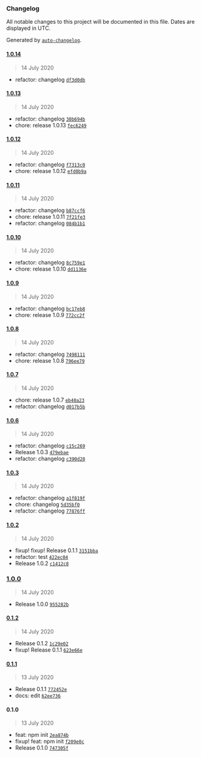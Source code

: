### Changelog

All notable changes to this project will be documented in this file. Dates are displayed in UTC.

Generated by [`auto-changelog`](https://github.com/CookPete/auto-changelog).

#### [1.0.14](https://github.com/cebreus/tbd-release-it/compare/1.0.13...1.0.14)

> 14 July 2020

- refactor: changelog [`df3d0db`](https://github.com/cebreus/tbd-release-it/commit/df3d0dbeca7a7eaf1527d4595edcd57c5eb32b96)

#### [1.0.13](https://github.com/cebreus/tbd-release-it/compare/1.0.12...1.0.13)

> 14 July 2020

- refactor: changelog [`30b694b`](https://github.com/cebreus/tbd-release-it/commit/30b694b4f2e15a00cb12c74a07472d325110905c)
- chore: release 1.0.13 [`fec6249`](https://github.com/cebreus/tbd-release-it/commit/fec6249739901f6a87796cdb1d266d6026af0b67)

#### [1.0.12](https://github.com/cebreus/tbd-release-it/compare/1.0.11...1.0.12)

> 14 July 2020

- refactor: changelog [`f7313c0`](https://github.com/cebreus/tbd-release-it/commit/f7313c05cdad377651bb48e0e26ee6a6b25ff936)
- chore: release 1.0.12 [`efd0b9a`](https://github.com/cebreus/tbd-release-it/commit/efd0b9a1309ad6c5977b4a8098c7e3b8d0f46bf8)

#### [1.0.11](https://github.com/cebreus/tbd-release-it/compare/1.0.10...1.0.11)

> 14 July 2020

- refactor: changelog [`b87ccf6`](https://github.com/cebreus/tbd-release-it/commit/b87ccf6306562180c45a324bc0dadd528a62b074)
- chore: release 1.0.11 [`7f21fe3`](https://github.com/cebreus/tbd-release-it/commit/7f21fe3147481a7105903a8912fd12c0d82ad21e)
- refactor: changelog [`084b1b1`](https://github.com/cebreus/tbd-release-it/commit/084b1b1772598877ec25c8ef66bcf3c012894344)

#### [1.0.10](https://github.com/cebreus/tbd-release-it/compare/1.0.9...1.0.10)

> 14 July 2020

- refactor: changelog [`8c759e1`](https://github.com/cebreus/tbd-release-it/commit/8c759e13a1d2bfa6162eb6beb8aab9c9a649e7a8)
- chore: release 1.0.10 [`dd1136e`](https://github.com/cebreus/tbd-release-it/commit/dd1136e22e159bc5e75c4eecb218f00f326bf3bc)

#### [1.0.9](https://github.com/cebreus/tbd-release-it/compare/1.0.8...1.0.9)

> 14 July 2020

- refactor: changelog [`bc17eb8`](https://github.com/cebreus/tbd-release-it/commit/bc17eb84a1ed3fcb3c1b759b40703c979c8dbd3b)
- chore: release 1.0.9 [`772cc2f`](https://github.com/cebreus/tbd-release-it/commit/772cc2f794f8e6de1ec61fba2e6c3cbfea742326)

#### [1.0.8](https://github.com/cebreus/tbd-release-it/compare/1.0.7...1.0.8)

> 14 July 2020

- refactor: changelog [`7498111`](https://github.com/cebreus/tbd-release-it/commit/7498111412f0e31cbf28fb63132d12b2a3954b59)
- chore: release 1.0.8 [`796ee79`](https://github.com/cebreus/tbd-release-it/commit/796ee79b0eaa1c80a44ee6a3f31e036753fac187)

#### [1.0.7](https://github.com/cebreus/tbd-release-it/compare/1.0.6...1.0.7)

> 14 July 2020

- chore: release 1.0.7 [`eb40a23`](https://github.com/cebreus/tbd-release-it/commit/eb40a23c1dbef47ae142ab1757667241ab2cbb6a)
- refactor: changelog [`d017b5b`](https://github.com/cebreus/tbd-release-it/commit/d017b5bd107259a05874ba65d4a93ab099f018b8)

#### [1.0.6](https://github.com/cebreus/tbd-release-it/compare/1.0.3...1.0.6)

> 14 July 2020

- refactor: changelog [`c15c269`](https://github.com/cebreus/tbd-release-it/commit/c15c269be0485047d7dd664c4d7969a741bf034c)
- Release 1.0.3 [`479ebae`](https://github.com/cebreus/tbd-release-it/commit/479ebae52f0d15c9e31c3c090e7f00d06027dda1)
- refactor: changelog [`c390d28`](https://github.com/cebreus/tbd-release-it/commit/c390d28cab941a9ae9617180eb231a1b80b20614)

#### [1.0.3](https://github.com/cebreus/tbd-release-it/compare/1.0.2...1.0.3)

> 14 July 2020

- refactor: changelog [`a1f819f`](https://github.com/cebreus/tbd-release-it/commit/a1f819f3959748c84a363a1a910e76a17e3153b8)
- chore: changelog [`5d35bf0`](https://github.com/cebreus/tbd-release-it/commit/5d35bf0a0191a879e32dbe94690ebb8afd814ad2)
- refactor: changelog [`77876ff`](https://github.com/cebreus/tbd-release-it/commit/77876ff52fe7057286d09042e926e559dd4b06ff)

#### [1.0.2](https://github.com/cebreus/tbd-release-it/compare/1.0.0...1.0.2)

> 14 July 2020

- fixup! fixup! Release 0.1.1 [`3151bba`](https://github.com/cebreus/tbd-release-it/commit/3151bba0d965d3b3c5ecabbbffb8e68960857379)
- refactor: test [`422ec04`](https://github.com/cebreus/tbd-release-it/commit/422ec04feb03038992061da90a51017533456c4e)
- Release 1.0.2 [`c1412c8`](https://github.com/cebreus/tbd-release-it/commit/c1412c8eb9dc3c6cdd28dde2bcb5e9a60d16dc2e)

### [1.0.0](https://github.com/cebreus/tbd-release-it/compare/0.1.2...1.0.0)

> 14 July 2020

- Release 1.0.0 [`955282b`](https://github.com/cebreus/tbd-release-it/commit/955282bedd7dee2629d75406b82e3c0ad2587e3d)

#### [0.1.2](https://github.com/cebreus/tbd-release-it/compare/0.1.1...0.1.2)

> 14 July 2020

- Release 0.1.2 [`1c29e02`](https://github.com/cebreus/tbd-release-it/commit/1c29e02e622d6bcbd2dd8e4acc0bdbef59d82028)
- fixup! Release 0.1.1 [`623e66e`](https://github.com/cebreus/tbd-release-it/commit/623e66e7edb37f67d67d63d8271d5e15fbbc3251)

#### [0.1.1](https://github.com/cebreus/tbd-release-it/compare/0.1.0...0.1.1)

> 13 July 2020

- Release 0.1.1 [`772452e`](https://github.com/cebreus/tbd-release-it/commit/772452e2a5924741e6c2232cc0353e67424db51a)
- docs: edit [`62ee736`](https://github.com/cebreus/tbd-release-it/commit/62ee73665a64916d319a684f338f28dae1195ce2)

#### 0.1.0

> 13 July 2020

- feat: npm init [`2ea874b`](https://github.com/cebreus/tbd-release-it/commit/2ea874b8257cc30698ce9ef542bdf9dd6bb30a10)
- fixup! feat: npm init [`f209e0c`](https://github.com/cebreus/tbd-release-it/commit/f209e0c1a971e9dbc6987b022fafb8c1c4965668)
- Release 0.1.0 [`747305f`](https://github.com/cebreus/tbd-release-it/commit/747305f981941ad41f059a2c233381406d720e92)
